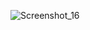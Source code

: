 
![Screenshot_16](https://user-images.githubusercontent.com/49116354/128028725-22b17b2e-0c16-4e5e-b2a3-97c05cb6920d.jpg)
